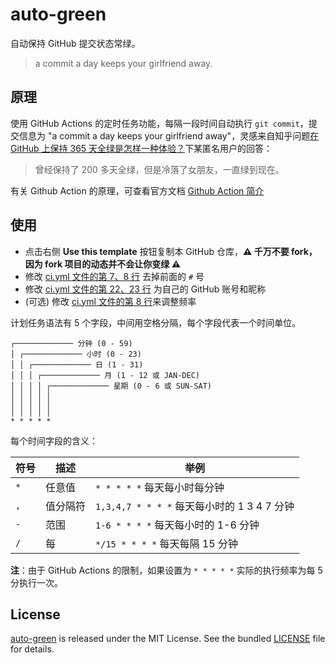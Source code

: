 # auto-green

自动保持 GitHub 提交状态常绿。

> a commit a day keeps your girlfriend away.

## 原理

使用 GitHub Actions 的定时任务功能，每隔一段时间自动执行 `git commit`，提交信息为 "a commit a day keeps your girlfriend away"，灵感来自知乎问题[在 GitHub 上保持 365 天全绿是怎样一种体验？](https://www.zhihu.com/question/34043434/answer/57826281)下某匿名用户的回答：

> 曾经保持了 200 多天全绿，但是冷落了女朋友，一直绿到现在。

有关 Github Action 的原理，可查看官方文档 [Github Action 简介](https://docs.github.com/cn/actions/learn-github-actions/introduction-to-github-actions)

## 使用

- 点击右侧 **Use this template** 按钮复制本 GitHub 仓库，**:warning: 千万不要 fork，因为 fork 项目的动态并不会让你变绿 :warning:**
- 修改 [ci.yml 文件的第 7、8 行](https://github.com/QiYiJun/autogreen/blob/main/.github/workflows/ci.yml#L7-L8) 去掉前面的 `#` 号
- 修改 [ci.yml 文件的第 22、23 行](https://github.com/QiYiJun/autogreen/blob/main/.github/workflows/ci.yml#L22-L23) 为自己的 GitHub 账号和昵称
- (可选) 修改 [ci.yml 文件的第 8 行](https://github.com/QiYiJun/autogreen/blob/main/.github/workflows/ci.yml#L8)来调整频率

计划任务语法有 5 个字段，中间用空格分隔，每个字段代表一个时间单位。

```plain
┌───────────── 分钟 (0 - 59)
│ ┌───────────── 小时 (0 - 23)
│ │ ┌───────────── 日 (1 - 31)
│ │ │ ┌───────────── 月 (1 - 12 或 JAN-DEC)
│ │ │ │ ┌───────────── 星期 (0 - 6 或 SUN-SAT)
│ │ │ │ │
│ │ │ │ │
│ │ │ │ │
* * * * *
```

每个时间字段的含义：

| 符号 | 描述     | 举例                                        |
| ---- | -------- | ------------------------------------------- |
| `*`  | 任意值   | `* * * * *` 每天每小时每分钟                |
| `,`  | 值分隔符 | `1,3,4,7 * * * *` 每天每小时的 1 3 4 7 分钟 |
| `-`  | 范围     | `1-6 * * * *` 每天每小时的 1-6 分钟         |
| `/`  | 每       | `*/15 * * * *` 每天每隔 15 分钟             |

**注**：由于 GitHub Actions 的限制，如果设置为 `* * * * *` 实际的执行频率为每 5 分执行一次。

## License

[auto-green]() is released under the MIT License. See the bundled [LICENSE](./LICENSE) file for details.